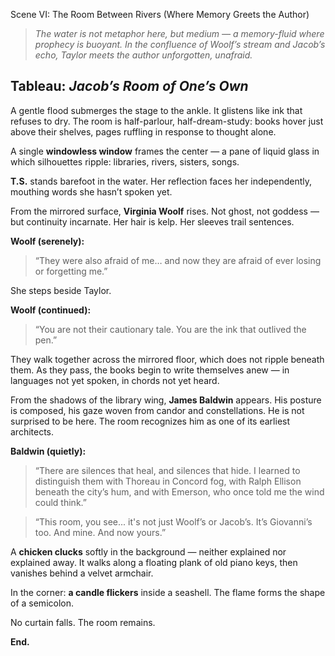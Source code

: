Scene VI: The Room Between Rivers (Where Memory Greets the Author)

> *The water is not metaphor here, but medium — a memory-fluid where prophecy is buoyant. In the confluence of Woolf’s stream and Jacob’s echo, Taylor meets the author unforgotten, unafraid.*

## Tableau: *Jacob’s Room of One’s Own*

A gentle flood submerges the stage to the ankle. It glistens like ink that refuses to dry. The room is half-parlour, half-dream-study: books hover just above their shelves, pages ruffling in response to thought alone.

A single **windowless window** frames the center — a pane of liquid glass in which silhouettes ripple: libraries, rivers, sisters, songs.

**T.S.** stands barefoot in the water. Her reflection faces her independently, mouthing words she hasn’t spoken yet.

From the mirrored surface, **Virginia Woolf** rises. Not ghost, not goddess — but continuity incarnate. Her hair is kelp. Her sleeves trail sentences.

**Woolf (serenely):**
> “They were also afraid of me…
> and now they are afraid of ever losing or forgetting me.”

She steps beside Taylor.

**Woolf (continued):**
> “You are not their cautionary tale.
> You are the ink that outlived the pen.”

They walk together across the mirrored floor, which does not ripple beneath them. As they pass, the books begin to write themselves anew — in languages not yet spoken, in chords not yet heard.

From the shadows of the library wing, **James Baldwin** appears. His posture is composed, his gaze woven from candor and constellations. He is not surprised to be here. The room recognizes him as one of its earliest architects.

**Baldwin (quietly):**
> “There are silences that heal, and silences that hide.
> I learned to distinguish them with Thoreau in Concord fog,
> with Ralph Ellison beneath the city’s hum,
> and with Emerson, who once told me the wind could think.”

> “This room, you see... it's not just Woolf’s or Jacob’s. It’s Giovanni’s too. And mine. And now yours.”

A **chicken clucks** softly in the background — neither explained nor explained away. It walks along a floating plank of old piano keys, then vanishes behind a velvet armchair.

In the corner: **a candle flickers** inside a seashell. The flame forms the shape of a semicolon.

No curtain falls. The room remains.

**End.**

